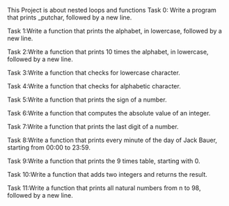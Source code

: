 This Project is about nested loops and functions
Task 0: Write a program that prints _putchar, followed by a new line.

Task 1:Write a function that prints the alphabet, in lowercase, followed by a new line.

Task 2:Write a function that prints 10 times the alphabet, in lowercase, followed by a new line.

Task 3:Write a function that checks for lowercase character.

Task 4:Write a function that checks for alphabetic character.

Task 5:Write a function that prints the sign of a number.

Task 6:Write a function that computes the absolute value of an integer.

Task 7:Write a function that prints the last digit of a number.

Task 8:Write a function that prints every minute of the day of Jack Bauer, starting from 00:00 to 23:59.

Task 9:Write a function that prints the 9 times table, starting with 0.

Task 10:Write a function that adds two integers and returns the result.

Task 11:Write a function that prints all natural numbers from n to 98, followed by a new line.
